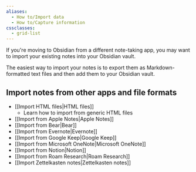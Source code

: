 ```yaml
---
aliases:
  - How to/Import data
  - How to/Capture information
cssclasses:
  - grid-list
---
```


If you're moving to Obsidian from a different note-taking app, you may want to import your existing notes into your Obsidian vault.

The easiest way to import your notes is to export them as Markdown-formatted text files and then add them to your Obsidian vault. 

## Import notes from other apps and file formats

- [[Import HTML files|HTML files]]
	- Learn how to import from generic HTML files
- <span class="apple-notes"></span> [[Import from Apple Notes|Apple Notes]]
- [[Import from Bear|Bear]]
- [[Import from Evernote|Evernote]]
- [[Import from Google Keep|Google Keep]]
- [[Import from Microsoft OneNote|Microsoft OneNote]]
- [[Import from Notion|Notion]]
- [[Import from Roam Research|Roam Research]]
- [[Import Zettelkasten notes|Zettelkasten notes]]
